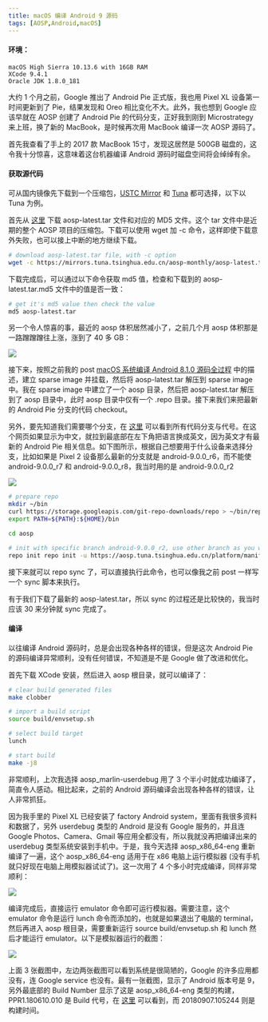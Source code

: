 ```yaml
---
title: macOS 编译 Android 9 源码
tags: [AOSP,Android,macOS]
---
```


#### 环境：
    macOS High Sierra 10.13.6 with 16GB RAM
    XCode 9.4.1
    Oracle JDK 1.8.0_181

大约 1 个月之前，Google 推出了 Android Pie 正式版，我也用 Pixel XL 设备第一时间更新到了 Pie，结果发现和 Oreo 相比变化不大。此外，我也想到 Google 应该早就在 AOSP 创建了 Android Pie 的代码分支，正好我到刚到 Microstrategy 来上班，换了新的 MacBook，是时候再次用 MacBook 编译一次 AOSP 源码了。

首先我查看了手上的 2017 款 MacBook 15寸，发现这居然是 500GB 磁盘的，这令我十分惊喜，这意味着这台机器编译 Android 源码时磁盘空间将会绰绰有余。

#### 获取源代码

可从国内镜像先下载到一个压缩包，[USTC Mirror](https://lug.ustc.edu.cn/wiki/mirrors/help/aosp) 和 [Tuna](https://mirrors.tuna.tsinghua.edu.cn/help/AOSP/) 都可选择，以下以 Tuna 为例。

首先从 [这里](https://mirrors.tuna.tsinghua.edu.cn/aosp-monthly) 下载 aosp-latest.tar 文件和对应的 MD5 文件。这个 tar 文件中是近期的整个 AOSP 项目的压缩包。下载可以使用 wget 加 -c 命令，这样即使下载意外失败，也可以接上中断的地方继续下载。

```bash
# download aosp-latest.tar file, with -c option
wget -c https://mirrors.tuna.tsinghua.edu.cn/aosp-monthly/aosp-latest.tar 
```

下载完成后，可以通过以下命令获取 md5 值，检查和下载到的 aosp-latest.tar.md5 文件中的值是否一致：

```bash
# get it's md5 value then check the value
md5 aosp-latest.tar
```

另一个令人惊喜的事，最近的 aosp 体积居然减小了，之前几个月 aosp 体积那是一路蹭蹭蹭往上涨，涨到了 40 多 GB：

![](https://tao93.top/images/2018/09/06/1536224194.png)

接下来，按照之前我的 post [macOS 系统编译 Android 8.1.0 源码全过程](https://tao93.top/2018/09/01/macOS%20系统编译%20Android%208.1.0%20源码全过程/) 中的描述，建立 sparse image 并挂载，然后将 aosp-latest.tar 解压到 sparse image 中。我在 sparse image 中建立了一个 aosp 目录，然后把 aosp-latest.tar 解压到了 aosp 目录中，此时 aosp 目录中仅有一个 .repo 目录。接下来我们来把最新的 Android Pie 分支的代码 checkout。

另外，要先知道我们需要哪个分支，在 [这里](https://source.android.com/setup/start/build-numbers) 可以看到所有代码分支与代号。在这个网页如果显示为中文，就拉到最底部在左下角把语言换成英文，因为英文才有最新的 Android Pie 相关信息。如下图所示，根据自己想要用于什么设备来选择分支，比如如果是 Pixel 2 设备那么最新的分支就是 android-9.0.0_r6，而不能使 android-9.0.0_r7 和 android-9.0.0_r8，我当时用的是 android-9.0.0_r2

![](https://tao93.top/images/2018/09/06/1536224982.png)

```bash
# prepare repo
mkdir ~/bin
curl https://storage.googleapis.com/git-repo-downloads/repo > ~/bin/repo
export PATH=${PATH}:${HOME}/bin

cd aosp

# init with specific branch android-9.0.0_r2, use other branch as you want
repo init repo init -u https://aosp.tuna.tsinghua.edu.cn/platform/manifest -b android-9.0.0_r2
```

接下来就可以 repo sync 了，可以直接执行此命令，也可以像我之前 post 一样写一个 sync 脚本来执行。

有于我们下载了最新的 aosp-latest.tar，所以 sync 的过程还是比较快的，我当时应该 30 来分钟就 sync 完成了。

#### 编译

以往编译 Android 源码时，总是会出现各种各样的错误，但是这次 Android Pie 的源码编译异常顺利，没有任何错误，不知道是不是 Google 做了改进和优化。

首先下载 XCode 安装，然后进入 aosp 根目录，就可以编译了：

```bash
# clear build generated files
make clobber

# import a build script
source build/envsetup.sh

# select build target 
lunch

# start build
make -j8
```

非常顺利，上次我选择 aosp_marlin-userdebug 用了 3 个半小时就成功编译了，简直令人感动。相比起来，之前的 Android 源码编译会出现各种各样的错误，让人非常抓狂。

因为我手里的 Pixel XL 已经安装了 factory Android system，里面有我很多资料和数据了，另外 userdebug 类型的 Android 是没有 Google 服务的，并且连 Google Photos、Camera、Gmail 等应用全都没有，所以我就没再把编译出来的 userdebug 类型系统安装到手机中。于是，我今天选择 aosp_x86_64-eng 重新编译了一遍，这个 aosp_x86_64-eng 适用于在 x86 电脑上运行模拟器 (没有手机就只好现在电脑上用模拟器试试了)。这一次用了 4 个多小时完成编译，同样非常顺利：

![](https://tao93.top/images/2018/09/07/1536304013.png)

编译完成后，直接运行 emulator 命令即可运行模拟器。需要注意，这个 emulator 命令是运行 lunch 命令而添加的，也就是如果退出了电脑的 terminal，然后再进入 aosp 根目录，需要重新运行 source build/envsetup.sh 和 lunch 然后才能运行 emulator。以下是模拟器运行的截图：

![](https://tao93.top/images/2018/09/07/1536305206.png)

上面 3 张截图中，左边两张截图可以看到系统是很简陋的，Google 的许多应用都没有，连 Google service 也没有。最有一张截图，显示了 Android 版本号是 9，另外最底部的 Build Number 显示了这是 aosp_x86_64-eng 类型的构建，PPR1.180610.010 是 Build 代号，在 [这里](https://source.android.com/setup/start/build-numbers) 可以看到，而 20180907.105244 则是构建时间。

